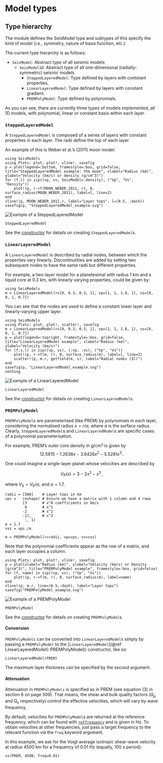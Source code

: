 # Model types

## Type hierarchy
The module defines the SeisModel type and subtypes of this specify the kind of
model (i.e., symmetry, nature of basis function, etc.).

The current type hierarchy is as follows:

- `SeisModel`: Abstract type of all seismic models
  - `SeisModel1D`: Abstract type of all one-dimensonal (radially-symmetric)
    seismic models
    - `SteppedLayeredModel`: Type defined by layers with contstant properties.
    - `LinearLayeredModel`: Type defined by layers with constant gradient.
    - `PREMPolyModel`: Type defined by polynomials.

As you can see, there are currently three types of models implemented, all
1D models, with polynomial, linear or constant basis within each layer.

### `SteppedLayeredModel`

A `SteppedLayeredModel` is composed of a series of layers with constant
properties in each layer.  The radii define the top of each layer.

An example of this is Weber et al.’s (2011) moon model:
```@eval
using SeisModels
using Plots: plot, plot!, vline!, savefig
p = plot(legend=:bottom, framestyle=:box, grid=false, title="SteppedLayeredModel example: the moon", xlabel="Radius (km)", ylabel="Velocity (km/s) or density (g/cm^3)")
for (f,l) in zip((vp, vs, SeisModels.density), ("Vp", "Vs", "Density"))
    plot!(p, r->f(MOON_WEBER_2011, r), 0, surface_radius(MOON_WEBER_2011), label=l, line=2)
end
vline!(p, MOON_WEBER_2011.r, label="Layer tops", l=(0.5, :dash))
savefig(p, "SteppedLayeredModel_example.svg")
```
![Example of a SteppedLayeredModel](SteppedLayeredModel_example.svg)

```@docs
SteppedLayeredModel
```

See the [constructor](../function_index/#SeisModels.SteppedLayeredModel-Tuple{}) for details on creating
`SteppedLayeredModel`s.

### `LinearLayeredModel`

A `LinearLayeredModel` is described by radial nodes, between which
the properties vary linearly.  Discontinutities are added by setting
two subsequent nodes to have the same radii but different properties.

For example, a two-layer model for a planetesimal with radius 1 km
and a liquid core at 0.3 km, with linearly varying properties, could
be given by:

```@repl example
using SeisModels
m = LinearLayeredModel(r=[0, 0.3, 0.3, 1], vp=[1, 1, 1.8, 1], vs=[0, 0, 1, 0.7])
```

You can see that the nodes are used to define a constant lower layer
and linearly-varying upper layer:
```@eval
using SeisModels
using Plots: plot, plot!, scatter!, savefig
m = LinearLayeredModel(r=[0, 0.3, 0.3, 1], vp=[1, 1, 1.8, 1], vs=[0, 0, 1, 0.7])
p = plot(legend=:topright, framestyle=:box, grid=false, title="LinearLayeredModel example", xlabel="Radius (km)", ylabel="Velocity (km/s)")
for (f,s,l) in zip((vp, vs), (:vp, :vs), ("Vp", "Vs"))
    plot!(p, r->f(m, r), 0, surface_radius(m), label=l, line=2)
    scatter!(p, m.r, getfield(m, s), label="Radial nodes ($l)")
end
savefig(p, "LinearLayeredModel_example.svg")
nothing
```
![Example of a LinearLayeredModel](LinearLayeredModel_example.svg)

```@docs
LinearLayeredModel
```

See the [constructor](../function_index/#SeisModels.LinearLayeredModel-Tuple{}) for details on creating
`LinearLayeredModel`s.

### `PREMPolyModel`

`PREMPolyModel`s are parameterised (like PREM) by polynomials in each layer,
considering the normalised radius $x=r/a$, where $a$ is the surface radius.
Clearly, `SteppedLayeredModel`s and `LinearLayeredModel`s are specific
cases of a polynomial parameterisation.

For example, PREM’s outer core density in g/cm³ is given by
$$12.5815 - 1.2638x - 3.6426x^2 - 5.5281x^3\,.$$

One could imagine a single-layer planet whose velocities are described by
```math
V_\mathrm{P}(x) = 3 - 2x^2 - x^3\,,
```
where $V_\mathrm{S} = V_\mathrm{P}/\alpha$, and $\alpha = 1.7$.

```@repl example
radii = [500]    # Layer tops in km
vps =   reshape( # Ensure we have a matrix with 1 column and 4 rows
        [3       # x^0 coefficients in km/s
         0       # x^1
        -2       # x^2
        -1],     # x^3
         :, 1)
α = 1.7
vss = vps./α

m = PREMPolyModel(r=radii, vp=vps, vs=vss)
```

Note that the polynomial coefficients appear as the row of a matrix,
and each layer occupies a column.

```@repl example
using Plots: plot, plot!, vline!, savefig
p = plot(xlabel="Radius (km)", ylabel="Velocity (km/s) or Density (g/cm^3)", title="PREMPolyModel example", framestyle=:box, grid=false)
for (f, name) in zip((vp, vs), ("Vp", "Vs"))
    plot!(p, r->f(m, r), 0, surface_radius(m), label=name)
end
vline!(p, m.r, line=(0.5,:dash), label="Layer tops")
savefig("PREMPolyModel_example.svg")
```
![Example of a PREMPolyModel](PREMPolyModel_example.svg)

```@docs
PREMPolyModel
```

See the [constructor](../function_index/#SeisModels.PREMPolyModel-Tuple{}) for details on creating
`PREMPolyModel`s.

#### Conversion
`PREMPolyModels` can be converted into `LinearLayeredModel`s simply
by passing a `PREMPolyModel` to the
[`LinearLayeredModel`](@ref LinearLayeredModel(::PREMPolyModel))
constructor, like so:
```@repl example
LinearLayeredModel(PREM)
```

The maximum layer thickness can be specified by the second argument.

#### Attenuation
Attenuation in `PREMPolyModels` is specified as in PREM (see equation
(3) in section 6 on page 309).  That means, the
shear and bulk quality factors ($Q_\mu$ and $Q_\kappa$ respectively)
control the effective velocities, which will vary by wave frequency.

By default, velocities for `PREMPolyModel`s are returned at the reference
frequency, which can be found with [`reffrequency`](@ref) and is given
in Hz.  To obtain velocities at other frequencies, just pass a target
frequency to the relevant function via the `freq` keyword argument.

In this example, we ask for the Voigt average isotropic shear-wave
velocity at radius 4500 km for a frequency of 0.01 Hz (equally,
100 s period):
```@repl example
vs(PREM, 4500, freq=0.01)
```
